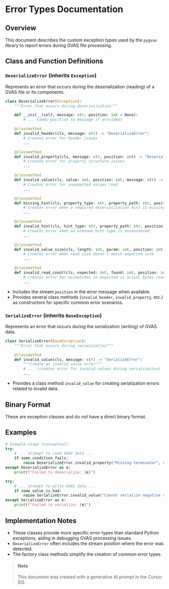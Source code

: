 # Error Types Documentation

## Overview
This document describes the custom exception types used by the `pygvas` library to report errors during GVAS file processing.

## Class and Function Definitions

### `DeserializeError` (inherits `Exception`)
Represents an error that occurs during the deserialization (reading) of a GVAS file or its components.

```python
class DeserializeError(Exception):
    """Error that occurs during deserialization"""

    def __init__(self, message: str, position: int = None):
        # ... (adds position to message if provided)

    @classmethod
    def invalid_header(cls, message: str) -> "DeserializeError":
        # Creates error for header issues
        ...

    @classmethod
    def invalid_property(cls, message: str, position: int) -> "DeserializeError":
        # Creates error for property structure issues
        ...

    @classmethod
    def invalid_value(cls, value: int, position: int, message: str) -> "DeserializeError":
        # Creates error for unexpected values read
        ...

    @classmethod
    def missing_hint(cls, property_type: str, property_path: str, position: int) -> "DeserializeError":
        # Creates error when a required deserialization hint is missing
        ...

    @classmethod
    def invalid_hint(cls, hint_type: str, property_path: str, position: int) -> "DeserializeError":
        # Creates error when an unknown hint type is encountered
        ...

    @classmethod
    def invalid_value_size(cls, length: int, param: int, position: int):
        # Creates error when read size doesn't match expected size
        ...

    @classmethod
    def invalid_read_count(cls, expected: int, found: int, position: int):
        # Creates error for mismatches in expected vs actual bytes read (e.g., by ByteCountValidator)
        ...
```

-   Includes the stream `position` in the error message when available.
-   Provides several class methods (`invalid_header`, `invalid_property`, etc.) as constructors for specific common error scenarios.

### `SerializeError` (inherits `BaseException`)
Represents an error that occurs during the serialization (writing) of GVAS data.

```python
class SerializeError(BaseException):
    """Error that occurs during serialization"""

    @classmethod
    def invalid_value(cls, message: str) -> "SerializeError":
        """Create an invalid value error"""
        # ... (creates error for invalid values during serialization)
        ...
```

-   Provides a class method `invalid_value` for creating serialization errors related to invalid data.

## Binary Format

These are exception classes and do not have a direct binary format.

## Examples

```python
# Example usage (conceptual)
try:
    # ... attempt to read GVAS data ...
    if some_condition_fails:
        raise DeserializeError.invalid_property("Missing terminator", stream.tell())
except DeserializeError as e:
    print(f"Failed to deserialize: {e}")

try:
    # ... attempt to write GVAS data ...
    if some_value_is_bad:
        raise SerializeError.invalid_value("Cannot serialize negative count")
except SerializeError as e:
    print(f"Failed to serialize: {e}")
```

## Implementation Notes
-   These classes provide more specific error types than standard Python exceptions, aiding in debugging GVAS processing issues.
-   `DeserializeError` often includes the stream position where the error was detected.
-   The factory class methods simplify the creation of common error types.

> #### Note
> This document was created with a generative AI prompt in the Cursor IDE. 